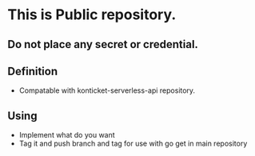 # This is Public repository.
## Do not place any secret or credential.

## Definition
* Compatable with konticket-serverless-api repository.

## Using
* Implement what do you want
* Tag it and push branch and tag for use with go get in main repository
